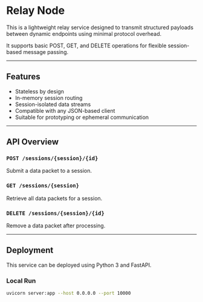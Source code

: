 # Relay Node

This is a lightweight relay service designed to transmit structured payloads between dynamic endpoints using minimal protocol overhead.

It supports basic POST, GET, and DELETE operations for flexible session-based message passing.

---

## Features

- Stateless by design
- In-memory session routing
- Session-isolated data streams
- Compatible with any JSON-based client
- Suitable for prototyping or ephemeral communication

---

## API Overview

### `POST /sessions/{session}/{id}`
Submit a data packet to a session.

### `GET /sessions/{session}`
Retrieve all data packets for a session.

### `DELETE /sessions/{session}/{id}`
Remove a data packet after processing.

---

## Deployment

This service can be deployed using Python 3 and FastAPI.

### Local Run
```bash
uvicorn server:app --host 0.0.0.0 --port 10000